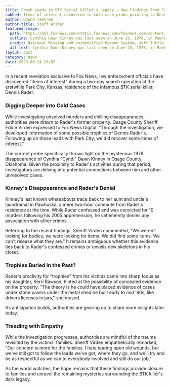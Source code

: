 ```yaml
---
title: Fresh Leads in BTK Serial Killer's Legacy - New Findings from Former Kansas Property
subhed: Items of interest uncovered in cold case probe pointing to Dennis Rader, the notorious BTK serial killer.
author: Donna Teetree
author-title: Staff Writer
featured-image: 
  path: https://a57.foxnews.com/static.foxnews.com/foxnews.com/content/uploads/2023/03/640/320/Kinney-Rader-split.jpg?ve=1&tl=1
  cutline: Cynthia Dawn Kinney was last seen on June 23, 1976, in Pawhuska, Oklahoma. Dennis Rader, also known as the serial killer BTK for his method of using "Bind, Torture, Kill" on victims
  credit: National Missing and Unidentified Person System, Jeff Tuttle-Pool/Getty Images
  alt-text: Cynthia Dawn Kinney was last seen on June 23, 1976, in Pawhuska, Oklahoma. Dennis Rader, also known as the serial killer BTK for his method of using "Bind, Torture, Kill" on victims
layout: post
category: News
date: 2023-08-24 19:07
---
```


In a recent revelation exclusive to Fox News, law enforcement officials have discovered "items of interest" during a two-day search operation at the erstwhile Park City, Kansas, residence of the infamous BTK serial killer, Dennis Rader.

### Digging Deeper into Cold Cases

While investigating unsolved murders and chilling disappearances, authorities were drawn to Rader's former property. Osage County Sheriff Eddie Virden expressed to Fox News Digital: "Through the investigation, we developed information of some possible trophies of Dennis Rader's. Following up on those leads with Park City, we did recover some items of interest."

The current probe specifically throws light on the mysterious 1976 disappearance of Cynthia "Cyndi" Dawn Kinney in Osage County, Oklahoma. Given the proximity to Rader's activities during that period, investigators are delving into potential connections between him and other unresolved cases.

### Kinney's Disappearance and Rader's Denial

Kinney's last known whereabouts trace back to her aunt and uncle's laundromat in Pawhuska, a mere two-hour commute from Rader's residence at the time. While Rader confessed and was convicted for 10 murders following his 2005 apprehension, he vehemently denies any association with other crimes.

Referring to the recent findings, Sheriff Virden commented, "We weren’t looking for bodies, we were looking for items. We did find some items. We can't release what they are." It remains ambiguous whether this evidence ties back to Rader's confessed crimes or unveils new skeletons in his closet.

### Trophies Buried in the Past?

Rader's proclivity for "trophies" from his victims came into sharp focus as his daughter, Kerri Rawson, hinted at the possibility of concealed evidence on the property. "The theory is he could have placed evidence of cases under stone pavers under the metal shed he built early to mid '90s, like drivers licenses in jars," she mused.

As anticipation builds, authorities are gearing up to share more insights later today.

### Treading with Empathy

While the investigation progresses, authorities are mindful of the trauma revisited by the victims' families. Sheriff Virden empathetically remarked, "Our concern is more for the families. I hate tearing open old wounds, but we've still got to follow the leads we've got, where they go, and we'll try and be as respectful as we can to everybody involved and still do our job."

As the world watches, the hope remains that these findings provide closure to families and unravel the remaining mysteries surrounding the BTK killer's dark legacy.
